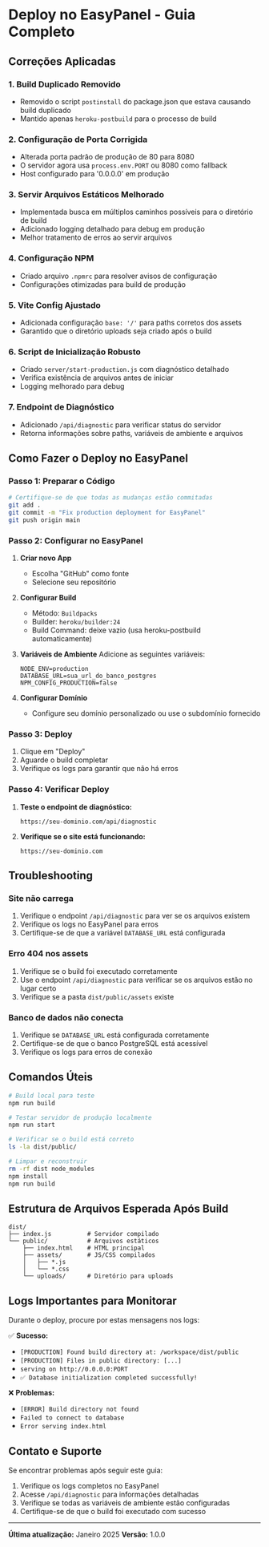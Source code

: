 # Deploy no EasyPanel - Guia Completo

## Correções Aplicadas

### 1. **Build Duplicado Removido**
- Removido o script `postinstall` do package.json que estava causando build duplicado
- Mantido apenas `heroku-postbuild` para o processo de build

### 2. **Configuração de Porta Corrigida**
- Alterada porta padrão de produção de 80 para 8080
- O servidor agora usa `process.env.PORT` ou 8080 como fallback
- Host configurado para '0.0.0.0' em produção

### 3. **Servir Arquivos Estáticos Melhorado**
- Implementada busca em múltiplos caminhos possíveis para o diretório de build
- Adicionado logging detalhado para debug em produção
- Melhor tratamento de erros ao servir arquivos

### 4. **Configuração NPM**
- Criado arquivo `.npmrc` para resolver avisos de configuração
- Configurações otimizadas para build de produção

### 5. **Vite Config Ajustado**
- Adicionada configuração `base: '/'` para paths corretos dos assets
- Garantido que o diretório uploads seja criado após o build

### 6. **Script de Inicialização Robusto**
- Criado `server/start-production.js` com diagnóstico detalhado
- Verifica existência de arquivos antes de iniciar
- Logging melhorado para debug

### 7. **Endpoint de Diagnóstico**
- Adicionado `/api/diagnostic` para verificar status do servidor
- Retorna informações sobre paths, variáveis de ambiente e arquivos

## Como Fazer o Deploy no EasyPanel

### Passo 1: Preparar o Código
```bash
# Certifique-se de que todas as mudanças estão commitadas
git add .
git commit -m "Fix production deployment for EasyPanel"
git push origin main
```

### Passo 2: Configurar no EasyPanel

1. **Criar novo App**
   - Escolha "GitHub" como fonte
   - Selecione seu repositório

2. **Configurar Build**
   - Método: `Buildpacks`
   - Builder: `heroku/builder:24`
   - Build Command: deixe vazio (usa heroku-postbuild automaticamente)

3. **Variáveis de Ambiente**
   Adicione as seguintes variáveis:
   ```
   NODE_ENV=production
   DATABASE_URL=sua_url_do_banco_postgres
   NPM_CONFIG_PRODUCTION=false
   ```

4. **Configurar Domínio**
   - Configure seu domínio personalizado ou use o subdomínio fornecido

### Passo 3: Deploy

1. Clique em "Deploy"
2. Aguarde o build completar
3. Verifique os logs para garantir que não há erros

### Passo 4: Verificar Deploy

1. **Teste o endpoint de diagnóstico:**
   ```
   https://seu-dominio.com/api/diagnostic
   ```
   
2. **Verifique se o site está funcionando:**
   ```
   https://seu-dominio.com
   ```

## Troubleshooting

### Site não carrega

1. Verifique o endpoint `/api/diagnostic` para ver se os arquivos existem
2. Verifique os logs no EasyPanel para erros
3. Certifique-se de que a variável `DATABASE_URL` está configurada

### Erro 404 nos assets

1. Verifique se o build foi executado corretamente
2. Use o endpoint `/api/diagnostic` para verificar se os arquivos estão no lugar certo
3. Verifique se a pasta `dist/public/assets` existe

### Banco de dados não conecta

1. Verifique se `DATABASE_URL` está configurada corretamente
2. Certifique-se de que o banco PostgreSQL está acessível
3. Verifique os logs para erros de conexão

## Comandos Úteis

```bash
# Build local para teste
npm run build

# Testar servidor de produção localmente
npm run start

# Verificar se o build está correto
ls -la dist/public/

# Limpar e reconstruir
rm -rf dist node_modules
npm install
npm run build
```

## Estrutura de Arquivos Esperada Após Build

```
dist/
├── index.js          # Servidor compilado
└── public/           # Arquivos estáticos
    ├── index.html    # HTML principal
    ├── assets/       # JS/CSS compilados
    │   ├── *.js
    │   └── *.css
    └── uploads/      # Diretório para uploads
```

## Logs Importantes para Monitorar

Durante o deploy, procure por estas mensagens nos logs:

✅ **Sucesso:**
- `[PRODUCTION] Found build directory at: /workspace/dist/public`
- `[PRODUCTION] Files in public directory: [...]`
- `serving on http://0.0.0.0:PORT`
- `✅ Database initialization completed successfully!`

❌ **Problemas:**
- `[ERROR] Build directory not found`
- `Failed to connect to database`
- `Error serving index.html`

## Contato e Suporte

Se encontrar problemas após seguir este guia:

1. Verifique os logs completos no EasyPanel
2. Acesse `/api/diagnostic` para informações detalhadas
3. Verifique se todas as variáveis de ambiente estão configuradas
4. Certifique-se de que o build foi executado com sucesso

---

**Última atualização:** Janeiro 2025
**Versão:** 1.0.0
